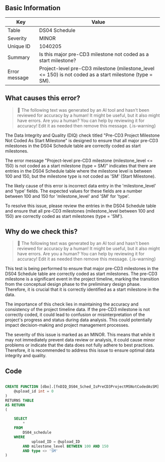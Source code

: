 ## Basic Information
| Key         | Value          |
|-------------|----------------|
| Table       | DS04 Schedule |
| Severity    | MINOR |
| Unique ID   | 1040205   |
| Summary     | Is this major pre-CD3 milestone not coded as a start milestone? |
| Error message | Project-level pre-CD3 milestone (milestone_level <= 150) is not coded as a start milestone (type = SM). |

## What causes this error?

> :robot: The following text was generated by an AI tool and hasn't been reviewed for accuracy by a human! It might be useful, but it also might have errors. Are you a human? You can help by reviewing it for accuracy! Edit it as needed then remove this message.
{.is-warning}

The Data Integrity and Quality (DIQ) check titled "Pre-CD3 Project Milestone Not Coded As Start Milestone" is designed to ensure that all major pre-CD3 milestones in the DS04 Schedule table are correctly coded as start milestones. 

The error message "Project-level pre-CD3 milestone (milestone_level <= 150) is not coded as a start milestone (type = SM)" indicates that there are entries in the DS04 Schedule table where the milestone level is between 100 and 150, but the milestone type is not coded as 'SM' (Start Milestone). 

The likely cause of this error is incorrect data entry in the 'milestone_level' and 'type' fields. The expected values for these fields are a number between 100 and 150 for 'milestone_level' and 'SM' for 'type'. 

To resolve this issue, please review the entries in the DS04 Schedule table and ensure that all pre-CD3 milestones (milestone_level between 100 and 150) are correctly coded as start milestones (type = 'SM').
## Why do we check this?

> :robot: The following text was generated by an AI tool and hasn't been reviewed for accuracy by a human! It might be useful, but it also might have errors. Are you a human? You can help by reviewing it for accuracy! Edit it as needed then remove this message.
{.is-warning}

This test is being performed to ensure that major pre-CD3 milestones in the DS04 Schedule table are correctly coded as start milestones. The pre-CD3 milestone is a significant event in the project timeline, marking the transition from the conceptual design phase to the preliminary design phase. Therefore, it is crucial that it is correctly identified as a start milestone in the data.

The importance of this check lies in maintaining the accuracy and consistency of the project timeline data. If the pre-CD3 milestone is not correctly coded, it could lead to confusion or misinterpretation of the project's progress and status during data analysis. This could potentially impact decision-making and project management processes.

The severity of this issue is marked as an MINOR. This means that while it may not immediately prevent data review or analysis, it could cause minor problems or indicate that the data does not fully adhere to best practices. Therefore, it is recommended to address this issue to ensure optimal data integrity and quality.
## Code

```sql

CREATE FUNCTION [dbo].[fnDIQ_DS04_Sched_IsPreCD3ProjectMSNotCodedAsSM] (
	@upload_id int = 0
)
RETURNS TABLE
AS RETURN
(
	
	SELECT
		*
	FROM
		DS04_schedule
	WHERE
			upload_ID = @upload_ID
		AND	milestone_level BETWEEN 100 AND 150
		AND type <> 'SM'
)
```

